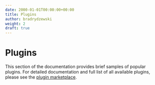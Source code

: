 ```yaml
---
date: 2000-01-01T00:00:00+00:00
title: Plugins
author: bradrydzewski
weight: 2
draft: true
---
```


# Plugins

This section of the documentation provides brief samples of popular plugins. For detailed documentation and full list of all available plugins, please see the [plugin marketplace](http://plugins.drone.io).
